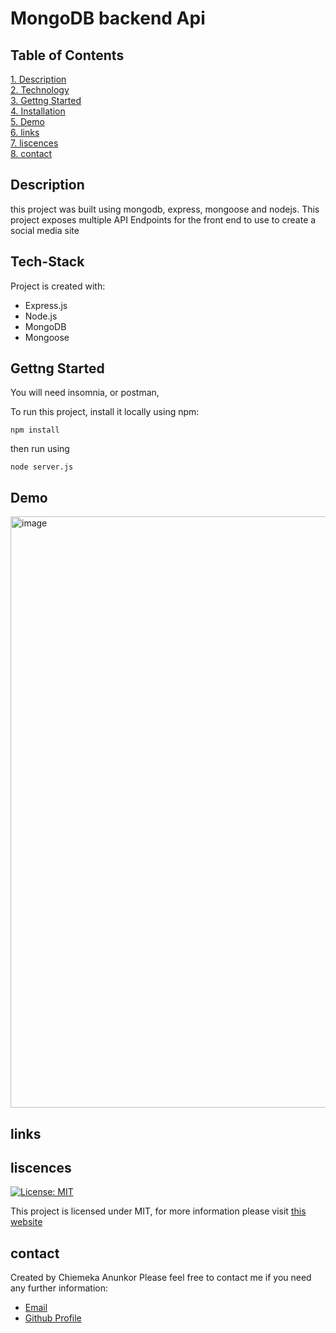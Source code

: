# MongoDB backend Api

## Table of Contents

[1. Description](#Description)  
[2. Technology](#Tech-Stack)  
[3. Gettng Started](#Gettng-Started)  
[4. Installation](#Installation)  
[5. Demo](#Demo)  
[6. links ](#links)  
[7. liscences](#liscences)  
[8. contact](#contact)

## Description

this project was built using mongodb, express, mongoose and nodejs. This project exposes multiple API Endpoints for the front end to use to create a social media site

## Tech-Stack

Project is created with:

- Express.js
- Node.js
- MongoDB
- Mongoose

## Gettng Started

You will need insomnia, or postman,

To run this project, install it locally using npm:

```
npm install
```

then run using

```
node server.js
```

## Demo

<img width="946" alt="image" src="https://user-images.githubusercontent.com/63639477/203689754-352d9652-9f32-4736-94a4-0552d3cb7131.png">

## links

## liscences

[![License: MIT](https://img.shields.io/badge/License-MIT-yellow.svg)](https://opensource.org/licenses/MIT)

This project is licensed under MIT, for more information please visit [this website](https://opensource.org/licenses/MIT)

## contact

Created by Chiemeka Anunkor
Please feel free to contact me if you need any further information:

- [Email](mailto:anunkorcc@gmail.com)
- [Github Profile](https://github.com/ChiemekaAnunkor)
